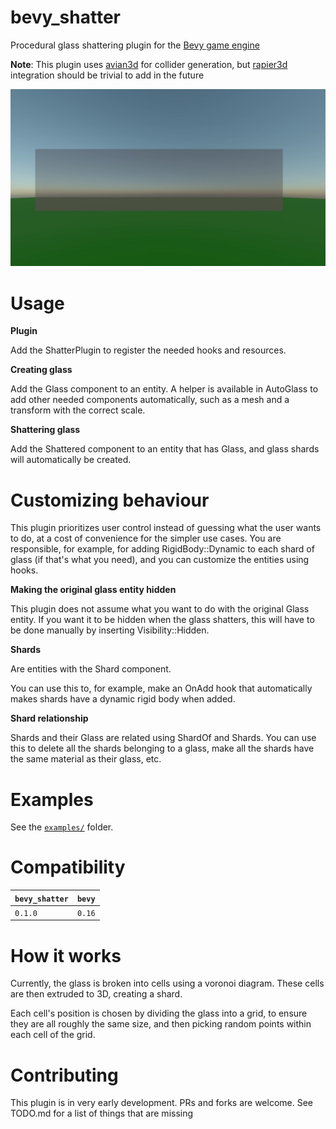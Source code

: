 # **bevy_shatter**

Procedural glass shattering plugin for the [Bevy game engine](https://bevyengine.org/)

**Note**: This plugin uses [avian3d](https://github.com/Jondolf/avian) for collider generation, but [rapier3d](https://rapier.rs/) integration should be trivial to add in the future

![Demo](videos/example.webp)

# Usage

**Plugin**
 
Add the ShatterPlugin to register the needed hooks and resources.

**Creating glass**

Add the Glass component to an entity. A helper is available in AutoGlass to add other needed components automatically, such as a mesh and a transform with the correct scale.

**Shattering glass**

Add the Shattered component to an entity that has Glass, and glass shards will automatically be created.

# Customizing behaviour

This plugin prioritizes user control instead of guessing what the user wants to do, at a cost of convenience for the simpler use cases. You are responsible, for example, for adding RigidBody::Dynamic to each shard of glass (if that's what you need), and you can customize the entities using hooks.

**Making the original glass entity hidden**

This plugin does not assume what you want to do with the original Glass entity. If you want it to be hidden when the glass shatters, this will have to be done manually by inserting Visibility::Hidden.

**Shards**

Are entities with the Shard component.

You can use this to, for example, make an OnAdd hook that automatically makes shards have a dynamic rigid body when added.

**Shard relationship**

Shards and their Glass are related using ShardOf and Shards. You can use this to delete all the shards belonging to a glass, make all the shards have the same material as their glass, etc.

# Examples

See the [`examples/`](https://github.com/IVSOP/bevy_shatter/tree/main/examples) folder.

# Compatibility

| `bevy_shatter` | `bevy` |
| :--            | :--    |
| `0.1.0`        | `0.16` |

# How it works

Currently, the glass is broken into cells using a voronoi diagram. These cells are then extruded to 3D, creating a shard.

Each cell's position is chosen by dividing the glass into a grid, to ensure they are all roughly the same size, and then picking random points within each cell of the grid.

# Contributing

This plugin is in very early development. PRs and forks are welcome. See TODO.md for a list of things that are missing
